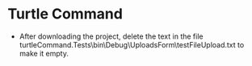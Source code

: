 # Turtle Command

- After downloading the project, delete the text in the file turtleCommand.Tests\bin\Debug\UploadsForm\testFileUpload.txt to make it empty. 
